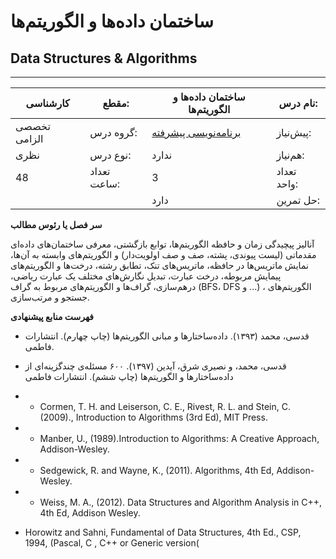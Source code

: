 # ساختمان داده‌ها و الگوریتم‌ها
## Data Structures & Algorithms
_______________________________________________________________________________
| کارشناسی     | مقطع:       | ساختمان داده‌ها و الگوریتم‌ها                                | نام درس:    |
| ------------ | ----------- | ------------------------------------------------------------ | ----------- |
| تخصصی الزامی | گروه درس:   | [برنامه‌نویسی پیشرفته](../mandatory/Advanced-Programming.md) | پیش‌نیاز:   |
| نظری         | نوع درس:    | ندارد                                                        | هم‌نیاز:    |
| 48           | تعداد ساعت: | 3                                                            | تعداد واحد: |
|              |             |  دارد                                                        | حل تمرین:   |

**سر فصل یا رئوس مطالب**

آنالیز پیچیدگی زمان و حافظه الگوریتم‌ها، توابع بازگشتی، معرفی ساختمان‌های داده‌ای مقدماتی (لیست پیوندی، پشته، صف و صف اولویت‌دار) و الگوریتم‌های وابسته به آن‌ها،  نمایش ماتریس‌ها در حافظه، ماتریس‌های تنک،‌ تطابق رشته، درخت‌ها و الگوریتم‌های پیمایش مربوطه، درخت عبارت، تبدیل نگارش‌های مختلف یک عبارت ریاضی، درهم‌سازی، گراف‌ها و الگوریتم‌های مربوط به گراف (BFS، DFS و ...) ، الگوریتم‌های جستجو و مرتب‌سازی.

**فهرست منابع پیشنهادی**

- قدسی، محمد (۱۳۹۳). داده‌ساختارها و مبانی الگوریتم‌ها (چاپ چهارم). انتشارات فاطمی.

- قدسی، محمد، و نصیری شرق، آیدین (۱۳۹۷). ۶۰۰ مسئله‌ی چندگزینه‌ای از داده‌ساختارها و الگوریتم‌ها (چاپ ششم). انتشارات فاطمی

- - Cormen, T. H. and Leiserson, C. E., Rivest, R. L. and Stein, C. (2009)., Introduction to Algorithms (3rd Ed), MIT Press. 

- - Manber, U.,  (1989).Introduction to Algorithms: A Creative Approach, Addison-Wesley. 

- - Sedgewick, R. and Wayne, K., (2011). Algorithms, 4th Ed, Addison-Wesley.

- - Weiss, M. A., (2012). Data Structures and Algorithm Analysis in C++, 4th Ed, Addison Wesley. 

- Horowitz and Sahni, Fundamental of Data Structures, 4th Ed., CSP, 1994, (Pascal, C , C++ or Generic version(

